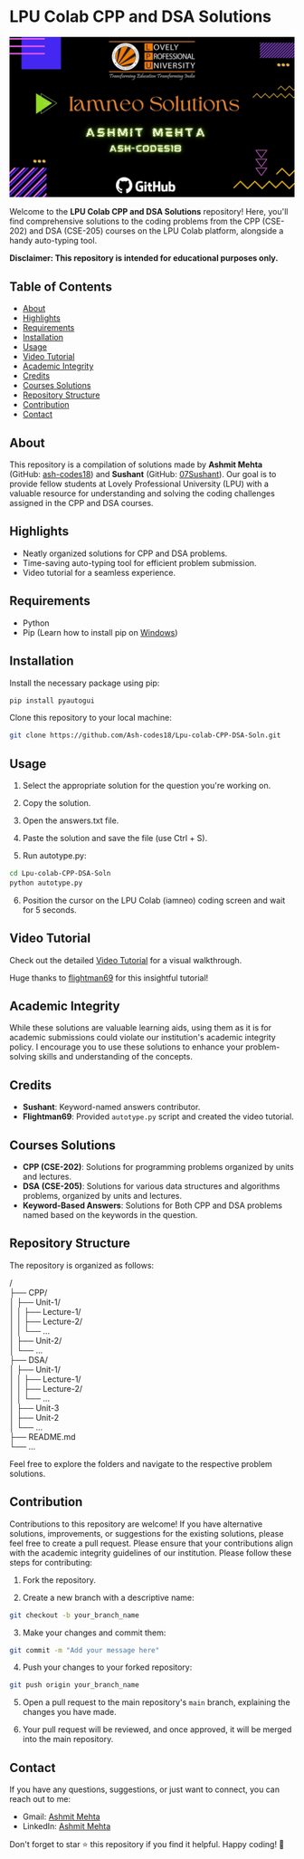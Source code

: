 # LPU Colab CPP and DSA Solutions


![Logo](logo.jpg)

Welcome to the **LPU Colab CPP and DSA Solutions** repository! Here, you'll find comprehensive solutions to the coding problems from the CPP (CSE-202) and DSA (CSE-205) courses on the LPU Colab platform, alongside a handy auto-typing tool.

**Disclaimer: This repository is intended for educational purposes only.**


## Table of Contents

- [About](#about)
- [Highlights](#highlights)
- [Requirements](#requirements)
- [Installation](#installation)
- [Usage](#usage)
- [Video Tutorial](#video-tutorial)
- [Academic Integrity](#academic-integrity)
- [Credits](#credits)
- [Courses Solutions](#courses-solutions)
- [Repository Structure](#repository-structure)
- [Contribution](#contribution)
- [Contact](#contact)


## About

This repository is a compilation of solutions made by **Ashmit Mehta** (GitHub: [ash-codes18](https://github.com/ash-codes18)) and **Sushant** (GitHub: [07Sushant](https://github.com/07Sushant)). Our goal is to provide fellow students at Lovely Professional University (LPU) with a valuable resource for understanding and solving the coding challenges assigned in the CPP and DSA courses.

## Highlights

- Neatly organized solutions for CPP and DSA problems.
- Time-saving auto-typing tool for efficient problem submission.
- Video tutorial for a seamless experience.

## Requirements

- Python
- Pip (Learn how to install pip on [Windows](https://www.geeksforgeeks.org/how-to-install-pip-on-windows/))

## Installation

Install the necessary package using pip:

```bash
pip install pyautogui
```

Clone this repository to your local machine:

```bash
git clone https://github.com/Ash-codes18/Lpu-colab-CPP-DSA-Soln.git
```

## Usage

1. Select the appropriate solution for the question you're working on.

2. Copy the solution.

3. Open the answers.txt file.

4. Paste the solution and save the file (use Ctrl + S).

5. Run autotype.py:

```bash
cd Lpu-colab-CPP-DSA-Soln
python autotype.py
```

6. Position the cursor on the LPU Colab (iamneo) coding screen and wait for 5 seconds.


## Video Tutorial

Check out the detailed [Video Tutorial](https://github.com/flightman69/im-neo-lpu/assets/89738046/7b746212-0b1b-4676-8163-7e42fede2eff) for a visual walkthrough. 

Huge thanks to [flightman69](https://github.com/flightman69) for this insightful tutorial!

## Academic Integrity

While these solutions are valuable learning aids, using them as it is for academic submissions could violate our institution's academic integrity policy. I encourage you to use these solutions to enhance your problem-solving skills and understanding of the concepts.

## Credits

- **Sushant**: Keyword-named answers contributor.
- **Flightman69**: Provided `autotype.py` script and created the video tutorial.

## Courses Solutions

- **CPP (CSE-202)**: Solutions for programming problems organized by units and lectures.
- **DSA (CSE-205)**: Solutions for various data structures and algorithms problems, organized by units and lectures.
- **Keyword-Based Answers**: Solutions for Both CPP and DSA problems named based on the keywords in the question.

## Repository Structure

The repository is organized as follows:

/<br>
├── CPP/<br>
│ ├── Unit-1/<br>
│ │ ├── Lecture-1/<br>
│ │ ├── Lecture-2/<br>
│ │ └── ...<br>
│ ├── Unit-2/<br>
│ └── ...<br>
├── DSA/<br>
│ ├── Unit-1/<br>
│ │ ├── Lecture-1/<br>
│ │ ├── Lecture-2/<br>
│ │ └── ...<br>
│ ├── Unit-3<br>
│ ├── Unit-2<br>
│ └── ...<br>
├── README.md<br>
└── ...<br>


Feel free to explore the folders and navigate to the respective problem solutions.


## Contribution

Contributions to this repository are welcome! If you have alternative solutions, improvements, or suggestions for the existing solutions, please feel free to create a pull request. Please ensure that your contributions align with the academic integrity guidelines of our institution. Please follow these steps for contributing:

1. Fork the repository.

2. Create a new branch with a descriptive name:

```bash
git checkout -b your_branch_name
```

3. Make your changes and commit them:

```bash
git commit -m "Add your message here"
```

4. Push your changes to your forked repository:

```bash
git push origin your_branch_name
```

5. Open a pull request to the main repository's `main` branch, explaining the changes you have made.

6. Your pull request will be reviewed, and once approved, it will be merged into the main repository.


## Contact

If you have any questions, suggestions, or just want to connect, you can reach out to me:

- Gmail: [Ashmit Mehta](mailto:amehta.ashmit2@gmail.com)
- LinkedIn: [Ashmit Mehta](https://www.linkedin.com/in/ashmit-mehta/)

Don't forget to star ⭐ this repository if you find it helpful. Happy coding! 🚀
